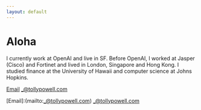 ```yaml
---
layout: default
---
```


# Aloha

I currently work at OpenAI and live in SF. Before OpenAI, I worked at Jasper (Cisco) and Fortinet and lived in London, Singapore and Hong Kong. I studied finance at the University of Hawaii and computer science at Johns Hopkins. 

[Email](mailto:_@tollypowell.com) _@tollypowell.com 

[Email]:(mailto:_@tollypowell.com) _@tollypowell.com 

